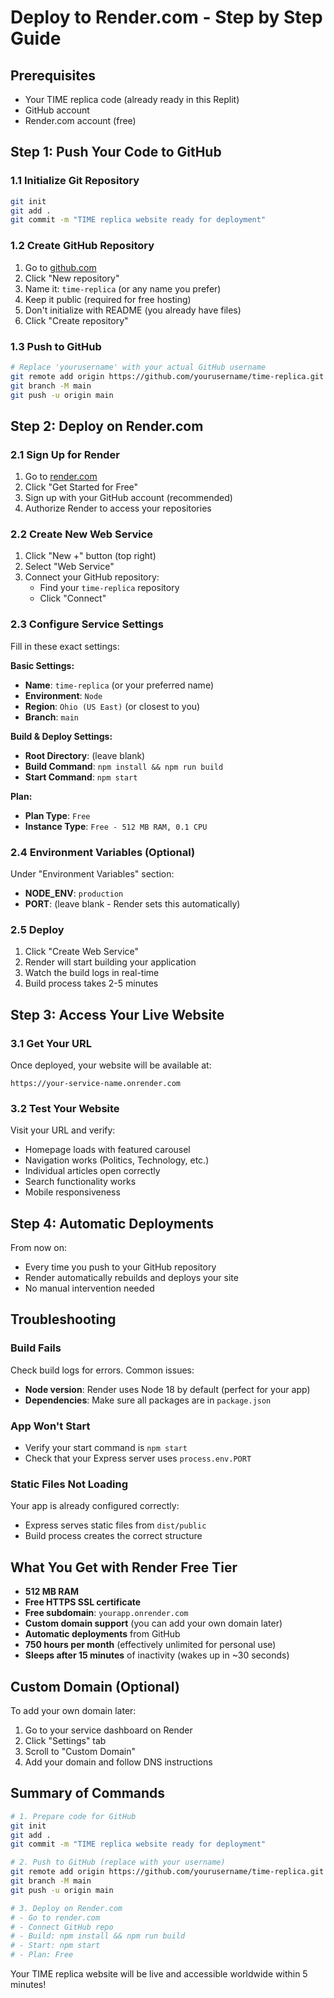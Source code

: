 # Deploy to Render.com - Step by Step Guide

## Prerequisites
- Your TIME replica code (already ready in this Replit)
- GitHub account
- Render.com account (free)

## Step 1: Push Your Code to GitHub

### 1.1 Initialize Git Repository
```bash
git init
git add .
git commit -m "TIME replica website ready for deployment"
```

### 1.2 Create GitHub Repository
1. Go to [github.com](https://github.com)
2. Click "New repository"
3. Name it: `time-replica` (or any name you prefer)
4. Keep it public (required for free hosting)
5. Don't initialize with README (you already have files)
6. Click "Create repository"

### 1.3 Push to GitHub
```bash
# Replace 'yourusername' with your actual GitHub username
git remote add origin https://github.com/yourusername/time-replica.git
git branch -M main
git push -u origin main
```

## Step 2: Deploy on Render.com

### 2.1 Sign Up for Render
1. Go to [render.com](https://render.com)
2. Click "Get Started for Free"
3. Sign up with your GitHub account (recommended)
4. Authorize Render to access your repositories

### 2.2 Create New Web Service
1. Click "New +" button (top right)
2. Select "Web Service"
3. Connect your GitHub repository:
   - Find your `time-replica` repository
   - Click "Connect"

### 2.3 Configure Service Settings
Fill in these exact settings:

**Basic Settings:**
- **Name**: `time-replica` (or your preferred name)
- **Environment**: `Node`
- **Region**: `Ohio (US East)` (or closest to you)
- **Branch**: `main`

**Build & Deploy Settings:**
- **Root Directory**: (leave blank)
- **Build Command**: `npm install && npm run build`
- **Start Command**: `npm start`

**Plan:**
- **Plan Type**: `Free`
- **Instance Type**: `Free - 512 MB RAM, 0.1 CPU`

### 2.4 Environment Variables (Optional)
Under "Environment Variables" section:
- **NODE_ENV**: `production`
- **PORT**: (leave blank - Render sets this automatically)

### 2.5 Deploy
1. Click "Create Web Service"
2. Render will start building your application
3. Watch the build logs in real-time
4. Build process takes 2-5 minutes

## Step 3: Access Your Live Website

### 3.1 Get Your URL
Once deployed, your website will be available at:
```
https://your-service-name.onrender.com
```

### 3.2 Test Your Website
Visit your URL and verify:
- Homepage loads with featured carousel
- Navigation works (Politics, Technology, etc.)
- Individual articles open correctly
- Search functionality works
- Mobile responsiveness

## Step 4: Automatic Deployments

From now on:
- Every time you push to your GitHub repository
- Render automatically rebuilds and deploys your site
- No manual intervention needed

## Troubleshooting

### Build Fails
Check build logs for errors. Common issues:
- **Node version**: Render uses Node 18 by default (perfect for your app)
- **Dependencies**: Make sure all packages are in `package.json`

### App Won't Start
- Verify your start command is `npm start`
- Check that your Express server uses `process.env.PORT`

### Static Files Not Loading
Your app is already configured correctly:
- Express serves static files from `dist/public`
- Build process creates the correct structure

## What You Get with Render Free Tier

- **512 MB RAM**
- **Free HTTPS SSL certificate**
- **Free subdomain**: `yourapp.onrender.com`
- **Custom domain support** (you can add your own domain later)
- **Automatic deployments** from GitHub
- **750 hours per month** (effectively unlimited for personal use)
- **Sleeps after 15 minutes** of inactivity (wakes up in ~30 seconds)

## Custom Domain (Optional)

To add your own domain later:
1. Go to your service dashboard on Render
2. Click "Settings" tab
3. Scroll to "Custom Domain"
4. Add your domain and follow DNS instructions

## Summary of Commands

```bash
# 1. Prepare code for GitHub
git init
git add .
git commit -m "TIME replica website ready for deployment"

# 2. Push to GitHub (replace with your username)
git remote add origin https://github.com/yourusername/time-replica.git
git branch -M main
git push -u origin main

# 3. Deploy on Render.com
# - Go to render.com
# - Connect GitHub repo
# - Build: npm install && npm run build
# - Start: npm start
# - Plan: Free
```

Your TIME replica website will be live and accessible worldwide within 5 minutes!
